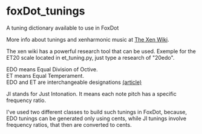 # foxDot_tunings
A tuning dictionary available to use in FoxDot

More info about tunings and xenharmonic music at [The Xen Wiki](https://en.xen.wiki/w/Main_Page).  

The xen wiki has a powerful research tool that can be used. Exemple for the ET20 scale located in et_tuning.py, just type a research of "20edo".  

EDO means Equal Division of Octive.  
ET means Equal Temperament.  
EDO and ET are interchangeable designations [(article)](https://sevish.com/2016/whats-the-difference-between-et-and-edo/)

JI stands for Just Intonation. It means each note pitch has a specific frequency ratio.

I've used two different classes to build such tunings in FoxDot, because, EDO tunings can be generated only using cents,
while JI tunings involve frequency ratios, that then are converted to cents.
